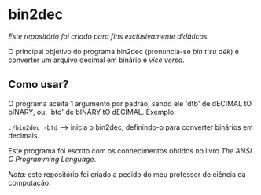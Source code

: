 # bin2dec

_Este repositório foi criado para fins exclusivamente didáticos._

O principal objetivo do programa bin2dec (pronuncia-se _bin t'su dék_) é converter um arquivo decimal em binário e _vice versa_.

## Como usar?

O programa aceita 1 argumento por padrão, sendo ele 'dtb' de dECIMAL tO bINARY, ou, 'btd' de bINARY tO dECIMAL. Exemplo:

`./bin2dec -btd` --> inicia o bin2dec, definindo-o para converter binários em decimais.

Este programa foi escrito com os conhecimentos obtidos no livro _The ANSI C Programming Language_.

_Nota:_ este repositório foi criado a pedido do meu professor de ciência da computação.
